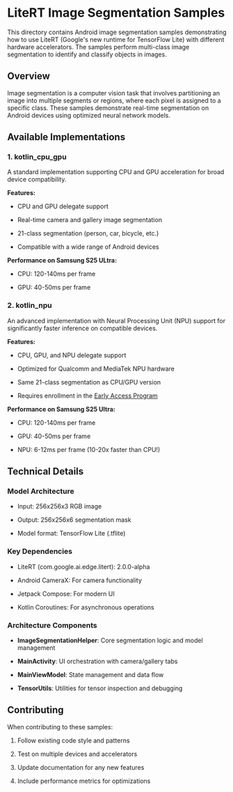 # LiteRT Image Segmentation Samples

This directory contains Android image segmentation samples demonstrating how to
use LiteRT (Google's new runtime for TensorFlow Lite) with different hardware
accelerators. The samples perform multi-class image segmentation to identify and
classify objects in images.

## Overview

Image segmentation is a computer vision task that involves partitioning an image
into multiple segments or regions, where each pixel is assigned to a specific
class. These samples demonstrate real-time segmentation on Android devices using
optimized neural network models.

## Available Implementations

### 1. kotlin_cpu_gpu

A standard implementation supporting CPU and GPU acceleration for broad device
compatibility.

**Features:**

-   CPU and GPU delegate support

-   Real-time camera and gallery image segmentation

-   21-class segmentation (person, car, bicycle, etc.)

-   Compatible with a wide range of Android devices

**Performance on Samsung S25 ULtra:**

-   CPU: 120-140ms per frame

-   GPU: 40-50ms per frame

### 2. kotlin_npu

An advanced implementation with Neural Processing Unit (NPU) support for
significantly faster inference on compatible devices.

**Features:**

-   CPU, GPU, and NPU delegate support

-   Optimized for Qualcomm and MediaTek NPU hardware

-   Same 21-class segmentation as CPU/GPU version

-   Requires enrollment in the
    [Early Access Program](forms.gle/CoH4jpLwxiEYvDvF6)

**Performance on Samsung S25 Ultra:**

-   CPU: 120-140ms per frame

-   GPU: 40-50ms per frame

-   NPU: 6-12ms per frame (10-20x faster than CPU!)

## Technical Details

### Model Architecture

-   Input: 256x256x3 RGB image

-   Output: 256x256x6 segmentation mask

-   Model format: TensorFlow Lite (.tflite)

### Key Dependencies

-   LiteRT (com.google.ai.edge.litert): 2.0.0-alpha

-   Android CameraX: For camera functionality

-   Jetpack Compose: For modern UI

-   Kotlin Coroutines: For asynchronous operations

### Architecture Components

-   **ImageSegmentationHelper**: Core segmentation logic and model management

-   **MainActivity**: UI orchestration with camera/gallery tabs

-   **MainViewModel**: State management and data flow

-   **TensorUtils**: Utilities for tensor inspection and debugging

## Contributing

When contributing to these samples:

1.  Follow existing code style and patterns

2.  Test on multiple devices and accelerators

3.  Update documentation for any new features

4.  Include performance metrics for optimizations
